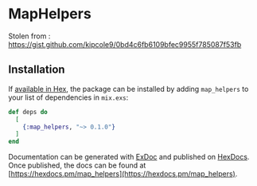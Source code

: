 # MapHelpers

Stolen from : https://gist.github.com/kipcole9/0bd4c6fb6109bfec9955f785087f53fb

## Installation

If [available in Hex](https://hex.pm/docs/publish), the package can be installed
by adding `map_helpers` to your list of dependencies in `mix.exs`:

```elixir
def deps do
  [
    {:map_helpers, "~> 0.1.0"}
  ]
end
```

Documentation can be generated with [ExDoc](https://github.com/elixir-lang/ex_doc)
and published on [HexDocs](https://hexdocs.pm). Once published, the docs can
be found at [https://hexdocs.pm/map_helpers](https://hexdocs.pm/map_helpers).
